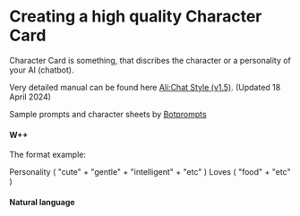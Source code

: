 # Creating a high quality Character Card

Character Card is something, that discribes the character or a personality of your AI (chatbot).

Very detailed manual can be found here [Ali:Chat Style (v1.5)](https://rentry.co/alichat). (Updated 18 April 2024)

Sample prompts and character sheets by [Botprompts](https://botprompts.net/)

#### W++
The format example:

Personality ( "cute" + "gentle" + "intelligent" + "etc" ) Loves ( "food" + "etc" ) 

#### Natural language
